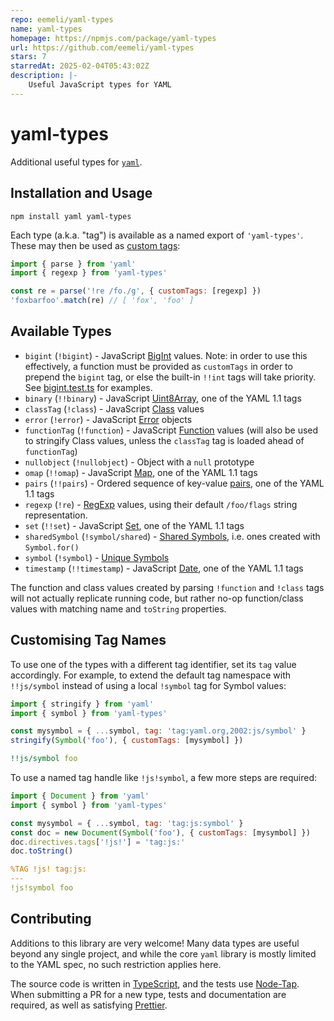 ```yaml
---
repo: eemeli/yaml-types
name: yaml-types
homepage: https://npmjs.com/package/yaml-types
url: https://github.com/eemeli/yaml-types
stars: 7
starredAt: 2025-02-04T05:43:02Z
description: |-
    Useful JavaScript types for YAML
---
```


# yaml-types

Additional useful types for [`yaml`](https://github.com/eemeli/yaml).

## Installation and Usage

```
npm install yaml yaml-types
```

Each type (a.k.a. "tag") is available as a named export of `'yaml-types'`.
These may then be used as [custom tags](https://eemeli.org/yaml/#writing-custom-tags):

```js
import { parse } from 'yaml'
import { regexp } from 'yaml-types'

const re = parse('!re /fo./g', { customTags: [regexp] })
'foxbarfoo'.match(re) // [ 'fox', 'foo' ]
```

## Available Types

- `bigint` (`!bigint`) - JavaScript [BigInt] values.
  Note: in order to use this effectively,
  a function must be provided as `customTags` in order to prepend the `bigint` tag,
  or else the built-in `!!int` tags will take priority.
  See [bigint.test.ts](./src/bigint.test.ts) for examples.
- `binary` (`!!binary`) - JavaScript [Uint8Array], one of the YAML 1.1 tags
- `classTag` (`!class`) - JavaScript [Class] values
- `error` (`!error`) - JavaScript [Error] objects
- `functionTag` (`!function`) - JavaScript [Function] values
  (will also be used to stringify Class values,
  unless the `classTag` tag is loaded ahead of `functionTag`)
- `nullobject` (`!nullobject`) - Object with a `null` prototype
- `omap` (`!!omap`) - JavaScript [Map], one of the YAML 1.1 tags
- `pairs` (`!!pairs`) - Ordered sequence of key-value [pairs], one of the YAML 1.1 tags
- `regexp` (`!re`) - [RegExp] values,
  using their default `/foo/flags` string representation.
- `set` (`!!set`) - JavaScript [Set], one of the YAML 1.1 tags
- `sharedSymbol` (`!symbol/shared`) - [Shared Symbols],
  i.e. ones created with `Symbol.for()`
- `symbol` (`!symbol`) - [Unique Symbols]
- `timestamp` (`!!timestamp`) - JavaScript [Date], one of the YAML 1.1 tags

The function and class values created by parsing `!function` and
`!class` tags will not actually replicate running code, but
rather no-op function/class values with matching name and
`toString` properties.

[BigInt]: https://developer.mozilla.org/en-US/docs/Web/JavaScript/Reference/Global_Objects/BigInt
[Class]: https://developer.mozilla.org/en-US/docs/Web/JavaScript/Reference/Classes
[Date]: https://developer.mozilla.org/en-US/docs/Web/JavaScript/Reference/Global_Objects/Date
[Error]: https://developer.mozilla.org/en-US/docs/Web/JavaScript/Reference/Global_Objects/Error
[Function]: https://developer.mozilla.org/en-US/docs/Web/JavaScript/Reference/Functions
[Map]: https://developer.mozilla.org/en-US/docs/Web/JavaScript/Reference/Global_Objects/Map
[RegExp]: https://developer.mozilla.org/en-US/docs/Web/JavaScript/Guide/Regular_expressions
[Set]: https://developer.mozilla.org/en-US/docs/Web/JavaScript/Reference/Global_Objects/Set
[Shared Symbols]: https://developer.mozilla.org/en-US/docs/Web/JavaScript/Reference/Global_Objects/Symbol#shared_symbols_in_the_global_symbol_registry
[Uint8Array]: https://developer.mozilla.org/en-US/docs/Web/JavaScript/Reference/Global_Objects/Uint8Array
[Unique Symbols]: https://developer.mozilla.org/en-US/docs/Web/JavaScript/Reference/Global_Objects/Symbol
[pairs]: https://yaml.org/type/pairs.html

## Customising Tag Names

To use one of the types with a different tag identifier, set its `tag` value accordingly.
For example, to extend the default tag namespace with `!!js/symbol`
instead of using a local `!symbol` tag for Symbol values:

```js
import { stringify } from 'yaml'
import { symbol } from 'yaml-types'

const mysymbol = { ...symbol, tag: 'tag:yaml.org,2002:js/symbol' }
stringify(Symbol('foo'), { customTags: [mysymbol] })
```

```yaml
!!js/symbol foo
```

To use a named tag handle like `!js!symbol`, a few more steps are required:

```js
import { Document } from 'yaml'
import { symbol } from 'yaml-types'

const mysymbol = { ...symbol, tag: 'tag:js:symbol' }
const doc = new Document(Symbol('foo'), { customTags: [mysymbol] })
doc.directives.tags['!js!'] = 'tag:js:'
doc.toString()
```

```yaml
%TAG !js! tag:js:
---
!js!symbol foo
```

## Contributing

Additions to this library are very welcome!
Many data types are useful beyond any single project,
and while the core `yaml` library is mostly limited to the YAML spec,
no such restriction applies here.

The source code is written in [TypeScript], and the tests use [Node-Tap].
When submitting a PR for a new type, tests and documentation are required,
as well as satisfying [Prettier].

[TypeScript]: https://www.typescriptlang.org/
[Node-Tap]: https://node-tap.org/
[Prettier]: https://prettier.io/

